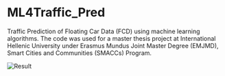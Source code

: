 # ML4Traffic_Pred
Traffic Prediction of Floating Car Data (FCD) using machine learning algorithms. The code was used for a master thesis project at International Hellenic University under Erasmus Mundus Joint Master Degree (EMJMD), Smart Cities and Communities (SMACCs) Program.

![Result](https://github.com/widifadi/ML4Traffic_Pred/blob/main/selected_route2.png)
